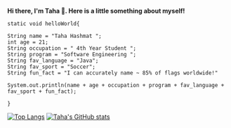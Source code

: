 **Hi there, I'm Taha 👋. Here is a little something about myself!**

  
    static void helloWorld{
    
    String name = "Taha Hashmat ";
    int age = 21;
    String occupation = " 4th Year Student ";
    String program = "Software Engineering ";
    String fav_language = "Java";
    String fav_sport = "Soccer";
    String fun_fact = "I can accurately name ~ 85% of flags worldwide!"
    
    System.out.println(name + age + occupation + program + fav_language + fav_sport + fun_fact);
    
    }
    
    
[![Top Langs](https://github-readme-stats.vercel.app/api/top-langs/?username=tahahashmat&show_icons=true&theme=radical&hide_border=true&langs_count=4)](https://github.com/anuraghazra/tahahashmat)
[![Taha's GitHub stats](https://github-readme-stats.vercel.app/api?username=tahahashmat&show_icons=true&theme=radical&hide_border=true)](https://github.com/tahahashmat/tahahashmat) 
